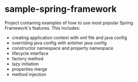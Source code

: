 # sample-spring-framework
Project contaning examples of how to use most popular Spring Framework's features. This includes:
 - creating application context with xml file and java config
 - overriding java config with antoher java config
 - constructor namespace and property namespace
 - lifecycle interface
 - factory method
 - lazy initiation
 - properties merge
 - method injection
  
